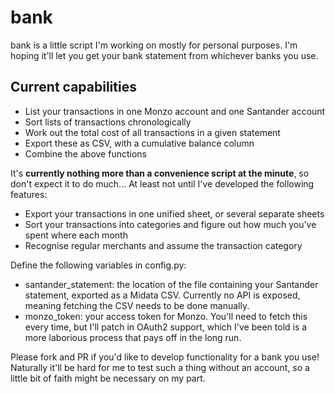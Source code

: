 # bank

bank is a little script I'm working on mostly for personal purposes. I'm hoping it'll let you get your bank statement from whichever banks you use.

## Current capabilities

- List your transactions in one Monzo account and one Santander account
- Sort lists of transactions chronologically
- Work out the total cost of all transactions in a given statement
- Export these as CSV, with a cumulative balance column
- Combine the above functions

It's **currently nothing more than a convenience script at the minute**, so don't expect it to do much... At least not until I've developed the following features:

- Export your transactions in one unified sheet, or several separate sheets
- Sort your transactions into categories and figure out how much you've spent where each month
- Recognise regular merchants and assume the transaction category

Define the following variables in config.py:

- santander_statement: the location of the file containing your Santander statement, exported as a Midata CSV. Currently no API is exposed, meaning fetching the CSV needs to be done manually.
- monzo_token: your access token for Monzo. You'll need to fetch this every time, but I'll patch in OAuth2 support, which I've been told is a more laborious process that pays off in the long run.

Please fork and PR if you'd like to develop functionality for a bank you use! Naturally it'll be hard for me to test such a thing without an account, so a little bit of faith might be necessary on my part.
